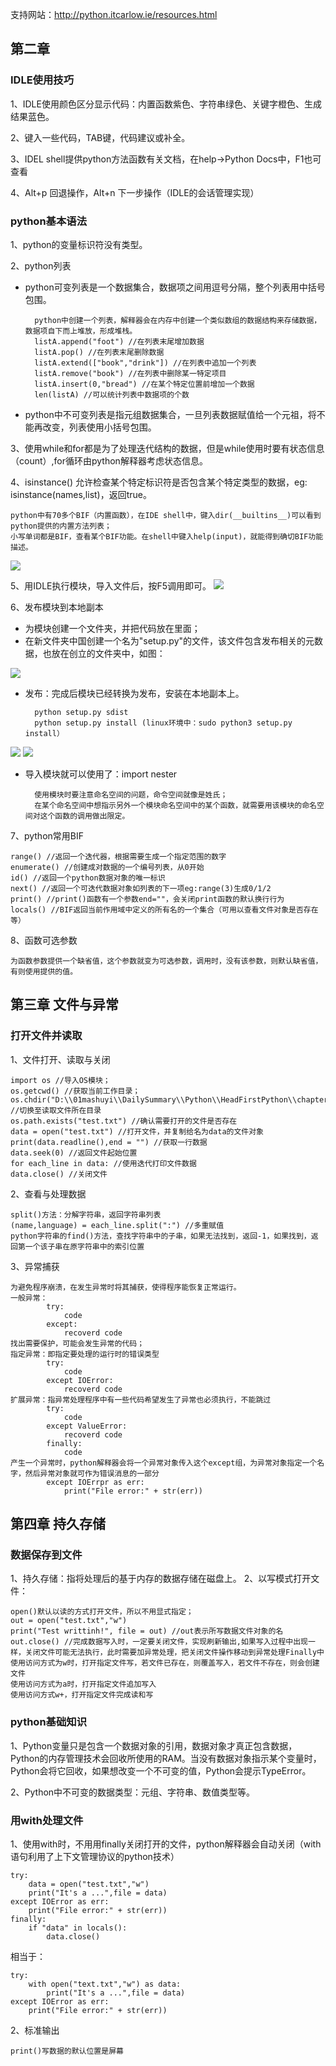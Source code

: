 支持网站：http://python.itcarlow.ie/resources.html

## 第二章 ##
### IDLE使用技巧 ###
1、IDLE使用颜色区分显示代码：内置函数紫色、字符串绿色、关键字橙色、生成结果蓝色。

2、键入一些代码，TAB键，代码建议或补全。

3、IDEL shell提供python方法函数有关文档，在help->Python Docs中，F1也可查看

4、Alt+p 回退操作，Alt+n 下一步操作（IDLE的会话管理实现）

### python基本语法 ###
1、python的变量标识符没有类型。

2、python列表

- python可变列表是一个数据集合，数据项之间用逗号分隔，整个列表用中括号包围。

		python中创建一个列表，解释器会在内存中创建一个类似数组的数据结构来存储数据，数据项自下而上堆放，形成堆栈。
		listA.append("foot") //在列表末尾增加数据
		listA.pop() //在列表末尾删除数据
		listA.extend(["book","drink"]) //在列表中追加一个列表
		listA.remove("book") //在列表中删除某一特定项目
		listA.insert(0,"bread") //在某个特定位置前增加一个数据
		len(listA) //可以统计列表中数据项的个数
- python中不可变列表是指元组数据集合，一旦列表数据赋值给一个元祖，将不能再改变，列表使用小括号包围。

3、使用while和for都是为了处理迭代结构的数据，但是while使用时要有状态信息（count）,for循环由python解释器考虑状态信息。

4、isinstance() 允许检查某个特定标识符是否包含某个特定类型的数据，eg: isinstance(names,list)，返回true。

	python中有70多个BIF（内置函数），在IDE shell中，键入dir(__builtins__)可以看到python提供的内置方法列表；
	小写单词都是BIF，查看某个BIF功能。在shell中键入help(input)，就能得到确切BIF功能描述。
![](https://i.imgur.com/R2IdIjm.png)

5、用IDLE执行模块，导入文件后，按F5调用即可。
![](https://i.imgur.com/wRjTNab.png)

6、发布模块到本地副本
	
- 为模块创建一个文件夹，并把代码放在里面；
- 在新文件夹中国创建一个名为"setup.py"的文件，该文件包含发布相关的元数据，也放在创立的文件夹中，如图：

![](https://i.imgur.com/yWT9ooJ.png)

- 发布：完成后模块已经转换为发布，安装在本地副本上。

		python setup.py sdist
		python setup.py install (linux环境中：sudo python3 setup.py install）
	
![](https://i.imgur.com/4oKWEqa.png)
![](https://i.imgur.com/ryCZXPt.png)

- 导入模块就可以使用了：import nester

		使用模块时要注意命名空间的问题，命令空间就像是姓氏；
		在某个命名空间中想指示另外一个模块命名空间中的某个函数，就需要用该模块的命名空间对这个函数的调用做出限定。
7、python常用BIF

	range() //返回一个迭代器，根据需要生成一个指定范围的数字
	enumerate() //创建成对数据的一个编号列表，从0开始
	id() //返回一个python数据对象的唯一标识
	next() //返回一个可迭代数据对象如列表的下一项eg:range(3)生成0/1/2
	print() //print()函数有一个参数end=""，会关闭print函数的默认换行行为
	locals() //BIF返回当前作用域中定义的所有名的一个集合（可用以查看文件对象是否存在等）

8、函数可选参数

	为函数参数提供一个缺省值，这个参数就变为可选参数，调用时，没有该参数，则默认缺省值，有则使用提供的值。
	
## 第三章 文件与异常 ##
### 打开文件并读取 ###
1、文件打开、读取与关闭	

	import os //导入OS模块；
	os.getcwd() //获取当前工作目录；
	os.chdir("D:\\01mashuyi\\DailySummary\\Python\\HeadFirstPython\\chapter3") //切换至读取文件所在目录
	os.path.exists("test.txt") //确认需要打开的文件是否存在
	data = open("test.txt") //打开文件，并复制给名为data的文件对象
	print(data.readline(),end = "") //获取一行数据
	data.seek(0) //返回文件起始位置
	for each_line in data: //使用迭代打印文件数据
	data.close() //关闭文件
2、查看与处理数据

	split()方法：分解字符串，返回字符串列表
	(name,language) = each_line.split(":") //多重赋值
	python字符串的find()方法，查找字符串中的子串，如果无法找到，返回-1，如果找到，返回第一个该子串在原字符串中的索引位置
3、异常捕获

	为避免程序崩溃，在发生异常时将其捕获，使得程序能恢复正常运行。
	一般异常：
			try:
				code
			except:
				recoverd code
	找出需要保护，可能会发生异常的代码；
	指定异常：即指定要处理的运行时的错误类型
			try:
				code
			except IOError:
				recoverd code
	扩展异常：指异常处理程序中有一些代码希望发生了异常也必须执行，不能跳过
			try:
				code
			except ValueError:
				recoverd code
			finally:
				code
	产生一个异常时，python解释器会将一个异常对象传入这个except组，为异常对象指定一个名字，然后异常对象就可作为错误消息的一部分
			except IOErrpr as err:
				print("File error:" + str(err))
		
					
## 第四章 持久存储  ##
### 数据保存到文件 ###
1、持久存储：指将处理后的基于内存的数据存储在磁盘上。
2、以写模式打开文件：

	open()默认以读的方式打开文件，所以不用显式指定；
	out = open("test.txt","w")
	print("Test writtinh!", file = out) //out表示所写数据文件对象的名
	out.close() //完成数据写入时，一定要关闭文件，实现刷新输出,如果写入过程中出现一样，关闭文件可能无法执行，此时需要加异常处理，把关闭文件操作移动到异常处理Finally中
	使用访问方式为w时，打开指定文件写，若文件已存在，则覆盖写入，若文件不存在，则会创建文件
	使用访问方式为a时，打开指定文件追加写入
	使用访问方式w+，打开指定文件完成读和写
### python基础知识 ###
1、Python变量只是包含一个数据对象的引用，数据对象才真正包含数据，Python的内存管理技术会回收所使用的RAM。当没有数据对象指示某个变量时，Python会将它回收，如果想改变一个不可变的值，Python会提示TypeError。

2、Python中不可变的数据类型：元组、字符串、数值类型等。
### 用with处理文件 ###
1、使用with时，不用用finally关闭打开的文件，python解释器会自动关闭（with语句利用了上下文管理协议的python技术）

	try:
		data = open("test.txt","w")
		print("It's a ...",file = data)
	except IOError as err:
		print("File error:" + str(err))
	finally:
		if "data" in locals():
			data.close()
相当于：

	try:
		with open("text.txt","w") as data:
			print("It's a ...",file = data)
	except IOError as err:
		print("File error:" + str(err))
			
2、标准输出

	print()写数据的默认位置是屏幕	

